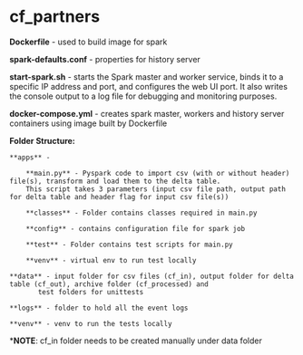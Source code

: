 # cf_partners

**Dockerfile** - used to build image for spark

**spark-defaults.conf** - properties for history server

**start-spark.sh** - starts the Spark master and worker service, binds it to a specific IP address and port, and configures the web UI port. 
It also writes the console output to a log file for debugging and monitoring purposes.

**docker-compose.yml** - creates spark master, workers and history server containers using image built by Dockerfile


**Folder Structure:**
    
    **apps** - 
    
        **main.py** - Pyspark code to import csv (with or without header) file(s), transform and load them to the delta table. 
        This script takes 3 parameters (input csv file path, output path for delta table and header flag for input csv file(s))
        
        **classes** - Folder contains classes required in main.py
        
        **config** - contains configuration file for spark job
        
        **test** - Folder contains test scripts for main.py
        
        **venv** - virtual env to run test locally
    
    **data** - input folder for csv files (cf_in), output folder for delta table (cf_out), archive folder (cf_processed) and 
           test folders for unittests
    
    **logs** - folder to hold all the event logs
    
    **venv** - venv to run the tests locally
    
***NOTE**: cf_in folder needs to be created manually under data folder
